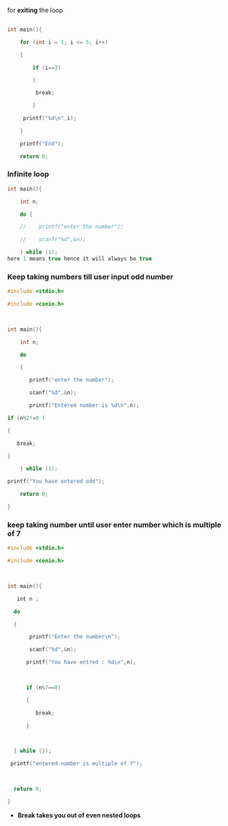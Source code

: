 for **exiting** the loop
```c
  
int main(){

    for (int i = 1; i <= 5; i++)

    {

        if (i==3)

        {

         break;

        }

     printf("%d\n",i);

    }

    printf("End");

    return 0;

```

###  Infinite loop
```c
int main(){

    int n;

    do {

    //    printf("enter the number");

    //    scanf("%d",&n);

    } while (1);
here 1 means true hence it will always be true
```

### Keep taking numbers till user input odd number
```c
#include <stdio.h>

#include <conio.h>

  

int main(){

    int n;

    do

    {

       printf("enter the number");

       scanf("%d",&n);

       printf("Entered number is %d\n",n);

if (n%2!=0 )

{

   break;

}

    } while (1);

printf("You have entered odd");    

    return 0;

}
```


### keep taking number until user enter number which is multiple of 7

```c
#include <stdio.h>

#include <conio.h>

  

int main(){

   int n ;

  do

  {

       printf("Enter the number\n");

       scanf("%d",&n);

      printf("You have entred : %d\n",n);

  

      if (n%7==0)

      {

         break;

      }

  

  } while (1);

 printf("entered number is multiple of 7");

  

  return 0;

}
```

- **Break takes you  out of even nested loops**
